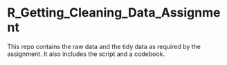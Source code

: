 # R_Getting_Cleaning_Data_Assignment
This repo contains the raw data and the tidy data as required by the assignment. It also includes the script and a codebook.
